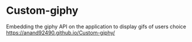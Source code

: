 # Custom-giphy
Embedding the giphy API on the application to display gifs of users choice
https://anand92490.github.io/Custom-giphy/
